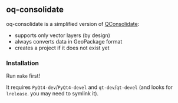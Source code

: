 ## oq-consolidate

oq-consolidate is a simplified version of [QConsolidate](https://github.com/alexbruy/qconsolidate):

- supports only vector layers (by design)
- always converts data in GeoPackage format
- creates a project if it does not exist yet

### Installation

Run `make` first!

It requires `PyQt4-dev`/`PyQt4-devel` and `qt-dev`/`qt-devel` (and looks for `lrelease`. you may need to symlink it).
